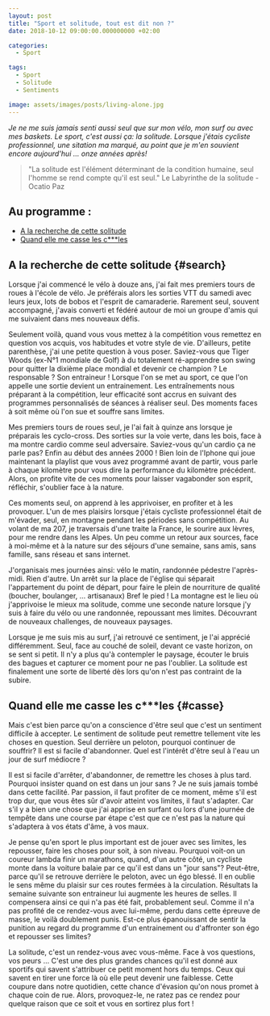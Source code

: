 ```yaml
---
layout: post
title: "Sport et solitude, tout est dit non ?"
date: 2018-10-12 09:00:00.000000000 +02:00

categories:
  - Sport

tags:
  - Sport
  - Solitude
  - Sentiments

image: assets/images/posts/living-alone.jpg
---
```


<em>Je ne me suis jamais senti aussi seul que sur mon vélo, mon surf ou avec mes baskets. Le sport, c'est aussi ça: la solitude. Lorsque j'étais cycliste professionnel, une sitation ma marqué, au point que je m'en souvient encore aujourd'hui ... onze années après! </em>

<blockquote>"La solitude est l'élément déterminant de la condition humaine, seul l'homme se rend compte qu'il est seul." Le Labyrinthe de la solitude - Ocatio Paz</blockquote>

## Au programme :

- [A la recherche de cette solitude](#search)
- [Quand elle me casse les c\*\*\*les](#casse)

## A la recherche de cette solitude {#search}

Lorsque j'ai commencé le vélo à douze ans, j'ai fait mes premiers tours de roues à l'école de vélo. Je préférais alors les sorties VTT du samedi avec leurs jeux, lots de bobos et l'esprit de camaraderie. Rarement seul, souvent accompagné, j'avais converti et fédéré autour de moi un groupe d'amis qui me suivaient dans mes nouveaux défis.

Seulement voilà, quand vous vous mettez à la compétition vous remettez en question vos acquis, vos habitudes et votre style de vie. D'ailleurs, petite parenthèse, j'ai une petite question à vous poser. Saviez-vous que Tiger Woods (ex-N°1 mondiale de Golf) à du totalement ré-apprendre son swing pour quitter la dixième place mondial et devenir ce champion ? Le responsable ? Son entraineur ! Lorsque l'on se met au sport, ce que l'on appelle une sortie devient un entrainement. Les entraînements nous préparant à la compétition, leur efficacité sont accrus en suivant des programmes personnalisés de séances à réaliser seul. Des moments faces à soit même où l'on sue et souffre sans limites.

Mes premiers tours de roues seul, je l'ai fait à quinze ans lorsque je préparais les cyclo-cross. Des sorties sur la voie verte, dans les bois, face à ma montre cardio comme seul adversaire. Saviez-vous qu'un cardio ça ne parle pas? Enfin au début des années 2000 ! Bien loin de l'Iphone qui joue maintenant la playlist que vous avez programmé avant de partir, vous parle à chaque kilomètre pour vous dire la performance du kilomètre précédent. Alors, on profite vite de ces moments pour laisser vagabonder son esprit, réfléchir, s'oublier face à la nature.

Ces moments seul, on apprend à les apprivoiser, en profiter et à les provoquer. L'un de mes plaisirs lorsque j'étais cycliste professionnel était de m'évader, seul, en montagne pendant les périodes sans compétition. Au volant de ma 207, je traversais d'une traite la France, le sourire aux lèvres, pour me rendre dans les Alpes. Un peu comme un retour aux sources, face à moi-même et à la nature sur des séjours d'une semaine, sans amis, sans famille, sans réseau et sans internet.

J'organisais mes journées ainsi: vélo le matin, randonnée pédestre l'après-midi. Rien d'autre. Un arrêt sur la place de l'église qui séparait l'appartement du point de départ, pour faire le plein de nourriture de qualité (boucher, boulanger, ... artisanaux) Bref le pied ! La montagne est le lieu où j'apprivoise le mieux ma solitude, comme une seconde nature lorsque j'y suis à faire du vélo ou une randonnée, repoussant mes limites. Découvrant de nouveaux challenges, de nouveaux paysages.

Lorsque je me suis mis au surf, j'ai retrouvé ce sentiment, je l'ai apprécié différemment. Seul, face au couché de soleil, devant ce vaste horizon, on se sent si petit. Il n'y a plus qu'à contempler le paysage, écouter le bruis des bagues et capturer ce moment pour ne pas l'oublier. La solitude est finalement une sorte de liberté dès lors qu'on n'est pas contraint de la subire.

## Quand elle me casse les c\*\*\*les {#casse}

Mais c'est bien parce qu'on a conscience d'être seul que c'est un sentiment difficile à accepter. Le sentiment de solitude peut remettre tellement vite les choses en question. Seul derrière un peloton, pourquoi continuer de souffrir? Il est si facile d'abandonner. Quel est l'intérêt d'être seul à l'eau un jour de surf médiocre ?

Il est si facile d'arrêter, d'abandonner, de remettre les choses à plus tard. Pourquoi insister quand on est dans un jour sans ? Je ne suis jamais tombé dans cette facilité. Par passion, il faut profiter de ce moment, même s'il est trop dur, que vous êtes sûr d'avoir atteint vos limites, il faut s'adapter. Car s'il y a bien une chose que j'ai apprise en surfant ou lors d'une journée de tempête dans une course par étape c'est que ce n'est pas la nature qui s'adaptera à vos états d'âme, à vos maux.

Je pense qu'en sport le plus important est de jouer avec ses limites, les repousser, faire les choses pour soit, à son niveau. Pourquoi voit-on un coureur lambda finir un marathons, quand, d'un autre côté, un cycliste monte dans la voiture balaie par ce qu'il est dans un "jour sans"? Peut-être, parce qu'il se retrouve derrière le peloton, avec un égo blessé. Il en oublie le sens même du plaisir sur ces routes fermées à la circulation. Résultats la semaine suivante son entraineur lui augmente les heures de selles. Il compensera ainsi ce qui n'a pas été fait, probablement seul. Comme il n'a pas profité de ce rendez-vous avec lui-même, perdu dans cette épreuve de masse, le voilà doublement punis. Est-ce plus épanouissant de sentir la punition au regard du programme d'un entrainement ou d'affronter son égo et repousser ses limites?

La solitude, c'est un rendez-vous avec vous-même. Face à vos questions, vos peurs ... C'est une des plus grandes chances qu'il est donné aux sportifs qui savent s'attribuer ce petit moment hors du temps. Ceux qui savent en tirer une force là où elle peut devenir une faiblesse. Cette coupure dans notre quotidien, cette chance d'évasion qu'on nous promet à chaque coin de rue. Alors, provoquez-le, ne ratez pas ce rendez pour quelque raison que ce soit et vous en sortirez plus fort !
